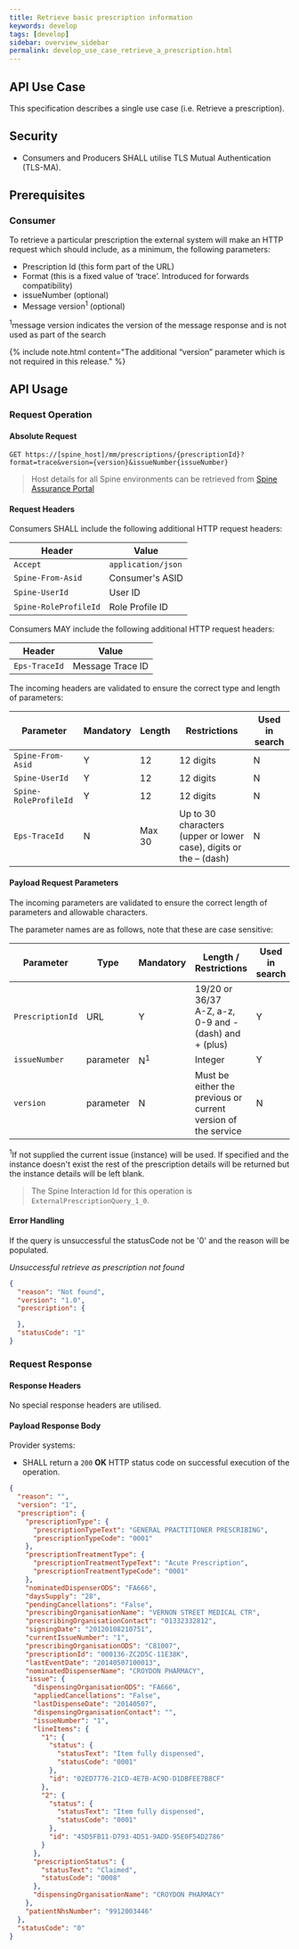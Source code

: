 ```yaml
---
title: Retrieve basic prescription information
keywords: develop
tags: [develop]
sidebar: overview_sidebar
permalink: develop_use_case_retrieve_a_prescription.html
---
```


## API Use Case ##

This specification describes a single use case (i.e. Retrieve a prescription).

## Security ##

- Consumers and Producers SHALL utilise TLS Mutual Authentication (TLS-MA).

## Prerequisites ##

### Consumer ###

To retrieve a particular prescription the external system will make an HTTP request which should include, as a minimum, the following parameters:

- Prescription Id (this form part of the URL)
- Format (this is a fixed value of ‘trace’. Introduced for forwards compatibility)
- issueNumber (optional)
- Message version<sup>1</sup> (optional)

<sup>1</sup>message version indicates the version of the message response and is not used as part of the search

{% include note.html content="The additional “version” parameter which is not required in this release." %}

## API Usage ##

### Request Operation ###

#### Absolute Request ####

```http
GET https://[spine_host]/mm/prescriptions/{prescriptionId}?format=trace&version={version}&issueNumber{issueNumber}
```
> Host details for all Spine environments can be retrieved from [Spine Assurance Portal](http://www.assurancesupport.digital.nhs.uk)

#### Request Headers ####

Consumers SHALL include the following additional HTTP request headers:

| Header               | Value |
|----------------------|-------|
| `Accept`             | `application/json` |
| `Spine-From-Asid`    | Consumer's ASID |
| `Spine-UserId`            | User ID |
| `Spine-RoleProfileId`     | Role Profile ID |

Consumers MAY include the following additional HTTP request headers:

| Header               | Value |
|----------------------|-------|
| `Eps-TraceId`             | Message Trace ID |


The incoming headers are validated to ensure the correct type and length of parameters:

| Parameter | Mandatory | Length | Restrictions | Used in search |
|-----------|-----------|--------|--------------|----------------|
| `Spine-From-Asid` | Y | 12 | 12 digits | N |
| `Spine-UserId`    | Y |	12 | 12 digits | N |
| `Spine-RoleProfileId` | Y | 12 | 12 digits | N |
| `Eps-TraceId` | N | Max 30 | Up to 30 characters (upper or lower case), digits or the – (dash) | N |

#### Payload Request Parameters ####

The incoming parameters are validated to ensure the correct length of parameters and allowable characters.

The parameter names are as follows, note that these are case sensitive:

| Parameter | Type | Mandatory | Length / Restrictions | Used in search |
|-----------|------|-----------|-----------------------|----------------|
| `PrescriptionId`      |	URL       | Y | 19/20 or 36/37 <br/> A-Z, a-z, 0-9 and - (dash) and + (plus) | Y |
| `issueNumber`         | parameter   | N<sup>1</sup> |	Integer | Y |
| `version`             | parameter   | N | Must be either the previous or current version of the service | N |

<sup>1</sup>If not supplied the current issue (instance) will be used. If specified and the instance doesn't exist the rest of the prescription details will be returned but the instance details will be left blank.

> The Spine Interaction Id for this operation is `ExternalPrescriptionQuery_1_0`.

#### Error Handling ####

If the query is unsuccessful the statusCode not be '0' and the reason will be populated.

*Unsuccessful retrieve as prescription not found*

```json
{
  "reason": "Not found",
  "version": "1.0",
  "prescription": {

  },
  "statusCode": "1"
}
```

### Request Response ###

#### Response Headers ####

No special response headers are utilised.

#### Payload Response Body ####

Provider systems:

- SHALL return a `200` **OK** HTTP status code on successful execution of the operation.

```json
{
  "reason": "",
  "version": "1",
  "prescription": {
    "prescriptionType": {
      "prescriptionTypeText": "GENERAL PRACTITIONER PRESCRIBING",
      "prescriptionTypeCode": "0001"
    },
    "prescriptionTreatmentType": {
      "prescriptionTreatmentTypeText": "Acute Prescription",
      "prescriptionTreatmentTypeCode": "0001"
    },
    "nominatedDispenserODS": "FA666",
    "daysSupply": "28",
    "pendingCancellations": "False",
    "prescribingOrganisationName": "VERNON STREET MEDICAL CTR",
    "prescribingOrganisationContact": "01332332812",
    "signingDate": "20120108210751",
    "currentIssueNumber": "1",
    "prescribingOrganisationODS": "C81007",
    "prescriptionId": "000136-ZC2D5C-11E38K",
    "lastEventDate": "20140507100013",
    "nominatedDispenserName": "CROYDON PHARMACY",
    "issue": {
      "dispensingOrganisationODS": "FA666",
      "appliedCancellations": "False",
      "lastDispenseDate": "20140507",
      "dispensingOrganisationContact": "",
      "issueNumber": "1",
      "lineItems": {
        "1": {
          "status": {
            "statusText": "Item fully dispensed",
            "statusCode": "0001"
          },
          "id": "02ED7776-21CD-4E7B-AC9D-D1DBFEE7B8CF"
        },
        "2": {
          "status": {
            "statusText": "Item fully dispensed",
            "statusCode": "0001"
          },
          "id": "45D5FB11-D793-4D51-9ADD-95E0F54D2786"
        }
      },
      "prescriptionStatus": {
        "statusText": "Claimed",
        "statusCode": "0008"
      },
      "dispensingOrganisationName": "CROYDON PHARMACY"
    },
    "patientNhsNumber": "9912003446"
  },
  "statusCode": "0"
}
```

